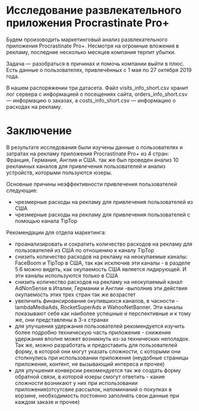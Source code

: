 # Исследование развлекательного приложения Procrastinate Pro+

Будем произоводить маркетинговый анализ развлекательного приложения Procrastinate Pro+. Несмотря на огромные вложения в рекламу, последние несколько месяцев компания терпит убытки. 

Задача — разобраться в причинах и помочь компании выйти в плюс. Есть данные о пользователях, привлечённых с 1 мая по 27 октября 2019 года.

В нашем распоряжении три датасета. Файл visits_info_short.csv хранит лог сервера с информацией о посещениях сайта, orders_info_short.csv — информацию о заказах, а costs_info_short.csv — информацию о расходах на рекламу.

# Заключение

В результате исследования были изучены данные о пользователях и затратах на рекламу приложения Procrastinate Pro+ из 4 стран: Франция, Германия, Англия и США. так же был проведен анализ 10 рекламных каналов для привлечения пользователей и анализ устройств, которыми пользуются юзеры.

Основные причины неэффективности привлечения пользователей следующие:
 - чрезмерные расходы на рекламу для привлечения пользователей из США
 - чрезмерные расходы на рекламу для привлечения пользователей с помощью канала TipTop

Рекомендации для отдела маркетинга:
 - проанализировать и сократить количество расходов на рекламу для пользователей из США по отношению к каналу TipTop
 - снизить количество расходов на рекламу на неокупаемые каналы: FaceBoom и  TipTop в США, так как исключив эти каналы  - в разделе 5.6 можно видеть, как окупаемость США является лидирующей. И эти каналы используются только в США
 - снизить количество расходов на рекламу на неокупаемый канал AdNonSense в Италии, Германии и Англии -выполнив эти действия окупаемость этих трех стран так же возрастет
 - увеличить финансирование окупившихся каналов, в часности - lambdaMediaAds, RocketSuperAds и WahooNetBanner. Эти каналы показывают себя как наиболее успешные и перспективные и к тому же, они представлены в 3-х странах
 - для улучшения удержания пользователей рекомендуется изучить более подробно техническую часть приложения - снижение удержания вполне может возникнуть из-за технических неполадок. Так же, можно разработать и предоставить для пользователей форму, в которой они могут указать сложности, с которыми они столкнулись при использовании приложения (неудобные страницы приложения, контент, не вызывающий интереса и прочее)
 - для улучшения конверсии рекомендуется так же создать форму обратной связи, в которой юзеры смогут ответить - какие сложности возникают у них при использовании приложения(отсутсвие рассылок, напоминаний о покупках в корзине, необходимость постоянно заполнять свои данные при каждом заказе и прочее)
